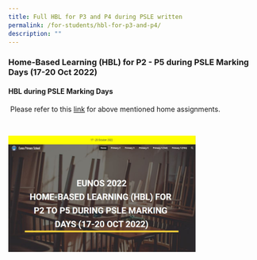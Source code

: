 ```yaml
---
title: Full HBL for P3 and P4 during PSLE written
permalink: /for-students/hbl-for-p3-and-p4/
description: ""
---
```

### Home-Based Learning (HBL) for P2 - P5 during PSLE Marking Days (17-20 Oct 2022)

#### HBL during PSLE Marking Days

  
 Please refer to this [link](https://sites.google.com/moe.edu.sg/epshome2022/home) for above mentioned home assignments.
 
  <p><a href="https://sites.google.com/moe.edu.sg/epshome2022/home"><img style="width:75%" src="/images/hbl1.png"></a></p>